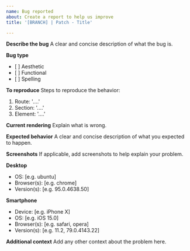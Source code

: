 ```yaml
---
name: Bug reported
about: Create a report to help us improve
title: '[BRANCH] | Patch - Title'

---
```


**Describe the bug**
A clear and concise description of what the bug is.

**Bug type**
<ul>
  <li>[ ] Aesthetic</li>
  <li>[ ] Functional</li>
  <li>[ ] Spelling</li>
</ul>

**To reproduce**
Steps to reproduce the behavior:

1. Route: '....'
2. Section: '....'
3. Element: '....'

**Current rendering**
Explain what is wrong.

**Expected behavior**
A clear and concise description of what you expected to happen.

**Screenshots**
If applicable, add screenshots to help explain your problem.

**Desktop**

- OS: [e.g. ubuntu]
- Browser(s): [e.g. chrome]
- Version(s): [e.g. 95.0.4638.50]

**Smartphone**

- Device: [e.g. iPhone X]
- OS: [e.g. iOS 15.0]
- Browser(s): [e.g. safari, opera]
- Version(s): [e.g. 11.2, 79.0.4143.22]

**Additional context**
Add any other context about the problem here.
